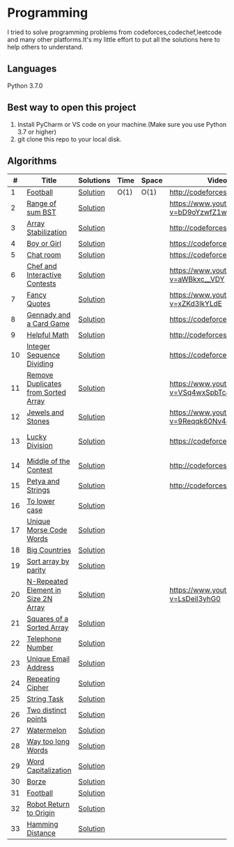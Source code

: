 # Programming
I tried to solve programming problems from codeforces,codechef,leetcode and many other platforms.It's my little effort to put all the solutions here to help others to understand.


## Languages
Python 3.7.0

## Best way to open this project

1. Install PyCharm or VS code on your machine.(Make sure you use Python 3.7 or higher)
2. git clone this repo to your local disk.



## Algorithms

|  #  |      Title     |   Solutions   | Time          | Space         | Video/Explanation  | Difficulty  | Tag                   
|-----|----------------|---------------|---------------|---------------|--------|-------------|-------------
|1|[Football](http://codeforces.com/problemset/problem/96/A)|[Solution](https://github.com/AmitHasanShuvo/Programming/blob/master/football.py) | O(1) | O(1) | http://codeforces.com/blog/entry/64130|Easy|Strings|
|2|[Range of sum BST](https://leetcode.com/problems/range-sum-of-bst/)|[Solution](https://github.com/AmitHasanShuvo/Programming/blob/master/leetcode938.py) |    |   |https://www.youtube.com/watch?v=bD9oYzwfZ1w|Easy|Tree|
|3|[Array Stabilization](http://codeforces.com/problemset/problem/1095/B)|[Solution](https://github.com/AmitHasanShuvo/Programming/blob/master/ArrayStabilization.py) |    |   |http://codeforces.com/blog/entry/64130|Easy|Implementation|
|4|[Boy or Girl](https://codeforces.com/problemset/problem/236/A)|[Solution](https://github.com/AmitHasanShuvo/Programming/blob/master/BoyOrGirl.py) |    |   |https://codeforces.com/blog/entry/5592|Easy|Brute Force|
|5|[ Chat room](https://codeforces.com/problemset/problem/58/A)|[Solution](https://github.com/AmitHasanShuvo/Programming/blob/master/ChatRoom.py) |    |   |https://codeforces.com/blog/entry/1771|Easy|Greedy|
|6|[Chef and Interactive Contests](https://www.codechef.com/problems/CHFINTRO)|[Solution](https://github.com/AmitHasanShuvo/Programming/blob/master/CodeChefDEC18N.py) |    |   |https://www.youtube.com/watch?v=aWBkxc__VDY|Easy|Implementation|
|7|[Fancy Quotes](https://www.codechef.com/JAN19A/problems/FANCY)|[Solution](https://github.com/AmitHasanShuvo/Programming/blob/master/FancyQuotes.py) |    |   |https://www.youtube.com/watch?v=xZKd3lkYLdE|Easy|Implementation|
|8|[Gennady and a Card Game](https://codeforces.com/contest/1097/problem/A)|[Solution](https://github.com/AmitHasanShuvo/Programming/blob/master/GennaddyAndCardGame.py) |    |   |https://codeforces.com/blog/entry/64310|Easy|Implementation|
|9|[Helpful Math](http://codeforces.com/problemset/problem/339/A)|[Solution](https://github.com/AmitHasanShuvo/Programming/blob/master/HelpfulMaths.py) |    |   |http://codeforces.com/blog/entry/8725|Easy|Greedy|
|10|[Integer Sequence Dividing](https://codeforces.com/contest/1102/problem/A)|[Solution](https://github.com/AmitHasanShuvo/Programming/blob/master/IntegerSequenceDividing.py) |    |   | https://codeforces.com/blog/entry/64439|Easy|Math|
|11|[ Remove Duplicates from Sorted Array](https://leetcode.com/problems/remove-duplicates-from-sorted-array/)|[Solution](https://github.com/AmitHasanShuvo/Programming/blob/master/Leetcode26.py) |    |   |https://www.youtube.com/watch?v=VSq4wxSpbTc&t=2s|Easy|Array|
|12|[Jewels and Stones](https://leetcode.com/problems/jewels-and-stones/)|[Solution](https://github.com/AmitHasanShuvo/Programming/blob/master/Leetcode771.py) |    |   |https://www.youtube.com/watch?v=9Reqqk60Nv4&t=32s|Easy|Hash Table|
|13|[Lucky Division](https://codeforces.com/contest/122/problem/A)|[Solution](https://github.com/AmitHasanShuvo/Programming/blob/master/LuckyDivision.py) |    |   |https://codeforces.com/blog/entry/2956|Easy|Brute Force,Number Theory|
|14|[Middle of the Contest](http://codeforces.com/problemset/problem/1133/A?locale=en)|[Solution](https://github.com/AmitHasanShuvo/Programming/blob/master/MiddleofTheContest.py) |    |   |http://codeforces.com/blog/entry/65807|Easy|Implementation|
|15|[Petya and Strings](https://codeforces.com/problemset/problem/112/A)|[Solution](https://github.com/AmitHasanShuvo/Programming/blob/master/PetyaAndStrings1.py) |    |   |http://codeforces.com/blog/entry/2616|Easy|Implementation|
|16|[To lower case](https://leetcode.com/problems/to-lower-case/)|[Solution](https://github.com/AmitHasanShuvo/Programming/blob/master/leetcode709.py) |    |   | |Easy|String|
|17|[Unique Morse Code Words](https://leetcode.com/problems/unique-morse-code-words/)|[Solution](https://github.com/AmitHasanShuvo/Programming/blob/master/leetcode804.py) |    |   | |Easy|Hash Table|
|18|[Big Countries](https://leetcode.com/problems/big-countries/)|[Solution](https://github.com/AmitHasanShuvo/Programming/blob/master/leetcode595.sql) |    |   | |Easy|Database|
|19|[Sort array by parity](https://leetcode.com/problems/sort-array-by-parity/)|[Solution](https://github.com/AmitHasanShuvo/Programming/blob/master/leetcode905.py) |    |   | |Easy|Array|
|20|[N-Repeated Element in Size 2N Array](https://leetcode.com/problems/n-repeated-element-in-size-2n-array/)|[Solution](https://github.com/AmitHasanShuvo/Programming/blob/master/leetcode961EASY.py) |    |   | https://www.youtube.com/watch?v=LsDeiI3yhG0|Easy|Array|
|21|[Squares of a Sorted Array](https://leetcode.com/problems/squares-of-a-sorted-array/)|[Solution](https://github.com/AmitHasanShuvo/Programming/blob/master/leetcode977.py) |    |   | |Easy|Array|
|22|[Telephone Number](https://codeforces.com/problemset/problem/1167/A)|[Solution](https://github.com/AmitHasanShuvo/Programming/blob/master/TelephoneNumber.py) |    |   | |Easy|Greedy,Bruteforce|
|23|[Unique Email Address](https://leetcode.com/problems/unique-email-addresses/)|[Solution](https://github.com/AmitHasanShuvo/Programming/blob/master/leetcode929.py) |    |   | |Easy|String|
|24|[Repeating Cipher](https://codeforces.com/problemset/problem/1095/A)|[Solution](https://github.com/AmitHasanShuvo/Programming/blob/master/RepeatingCipher.py) |    |   | |Easy|String|
|25|[String Task](https://codeforces.com/problemset/problem/118/A)|[Solution](https://github.com/AmitHasanShuvo/Programming/blob/master/StringTask.py) |    |   | |Easy|String|
|26|[Two distinct points](https://codeforces.com/problemset/problem/1108/A)|[Solution](https://github.com/AmitHasanShuvo/Programming/blob/master/TwoDistinctPoints.py) |    |   | |Easy|Implementation|
|27|[Watermelon](https://codeforces.com/problemset/problem/4/A)|[Solution](https://github.com/AmitHasanShuvo/Programming/blob/master/Watermelon2.py) |    |   | |Easy|Math|
|28|[Way too long Words](https://codeforces.com/problemset/problem/71/A)|[Solution](https://github.com/AmitHasanShuvo/Programming/blob/master/WayTooLong.py) |    |   | |Easy|String|
|29|[ Word Capitalization](https://codeforces.com/problemset/problem/281/A)|[Solution](https://github.com/AmitHasanShuvo/Programming/blob/master/WordCapitalization.py) |    |   | |Easy|String|
|30|[Borze](https://codeforces.com/problemset/problem/32/B)|[Solution](https://github.com/AmitHasanShuvo/Programming/blob/master/borze.py) |    |   | |Easy|Implementation|
|31|[Football](https://codeforces.com/problemset/problem/96/A)|[Solution](https://github.com/AmitHasanShuvo/Programming/blob/master/football.py) |    |   | |Easy|Implementation|
|32|[Robot Return to Origin](https://leetcode.com/problems/robot-return-to-origin/)|[Solution](https://github.com/AmitHasanShuvo/Programming/blob/master/leetcode657.py) |    |   | |Easy|String|
|33|[Hamming Distance](https://leetcode.com/problems/hamming-distance/)|[Solution](https://github.com/AmitHasanShuvo/Programming/blob/master/leetcode461.py) |    |   | |Easy|Bit Manipulation|
